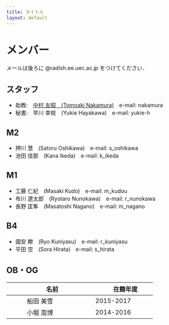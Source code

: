 ```yaml
---
title: タイトル
layout: default
---
```


# メンバー
メールは後ろに @radish.ee.uec.ac.jp をつけてください．

## スタッフ
- 助教:　[中村 友昭　(Tomoaki Nakamura)](nakamura.md)　e-mail: nakamura
- 秘書:　早川 幸枝　(Yukie Hayakawa)　e-mail: yukie-h

## M2
- 押川 慧　(Satoru Oshikawa)　e-mail: s_oshikawa
- 池田 佳那　(Kana Ikeda)　e-mail: k_ikeda

## M1
- 工藤 仁紀　(Masaki Kudo)　e-mail: m_kudou
- 布川 遼太郎　(Ryotaro Nunokawa)　e-mail: r_nunokawa
- 長野 匡隼　(Masatoshi Nagano)　e-mail: m_nagano

## B4
- 國安 瞭　(Ryo Kuniyasu)　e-mail: r_kuniyasu
- 平田 空　(Sora Hirata)　e-mail: s_hirata


## OB・OG

|　　　　名前　　　　|　　　　在籍年度　　　　|
|:------:|:-------:|
|船田 美雪|2015-2017|
|小堀 嵩博|2014-2016|
